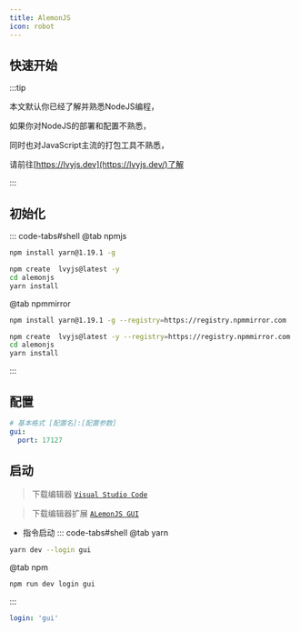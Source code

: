 ```yaml
---
title: AlemonJS
icon: robot
---
```


## 快速开始

:::tip

本文默认你已经了解并熟悉NodeJS编程，

如果你对NodeJS的部署和配置不熟悉，

同时也对JavaScript主流的打包工具不熟悉，

请前往[https://lvyjs.dev](https://lvyjs.dev/)了解

:::
## 初始化
   
::: code-tabs#shell 
@tab npmjs
```sh title="文档统一采用yarn依赖工具"
npm install yarn@1.19.1 -g 
```

```sh title="使用模板"
npm create  lvyjs@latest -y
cd alemonjs
yarn install
```
@tab npmmirror
```sh title="文档统一采用yarn依赖工具"
npm install yarn@1.19.1 -g --registry=https://registry.npmmirror.com
```

```sh title="使用模板"
npm create  lvyjs@latest -y --registry=https://registry.npmmirror.com
cd alemonjs
yarn install
```
:::
 
## 配置

```yaml title="alemon.config.yaml"
# 基本格式 [配置名]:[配置参数]
gui:
  port: 17127
```

## 启动

> 下载编辑器 [`Visual Studio Code`](https://code.visualstudio.com/)

> 下载编辑器扩展 [`ALemonJS GUI`](https://marketplace.visualstudio.com/items?itemName=lemonade-x.alemonjs-gui)

- 指令启动
::: code-tabs#shell
@tab yarn
```sh title="以开发模式启动，并选择gui"
yarn dev --login gui
```

@tab npm

```sh title="以开发模式启动，并选择gui"
npm run dev login gui
```
:::


```yaml title="可在alemon.config.yaml固定login参数"
login: 'gui'
```
